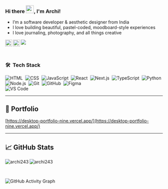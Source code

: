### Hi there <img src="https://media.giphy.com/media/hvRJCLFzcasrR4ia7z/giphy.gif" width="25px">, I'm Archi!

* I’m a software developer & aesthetic designer from India
* I love building beautiful, pastel-coded, moodboard-style experiences
* I love journaling, photography, and all things creative

<a href="https://instagram.com/archi.g28">
  <img align="left" alt="Archi Goyal on Instagram" width="22px" src="https://raw.githubusercontent.com/peterthehan/peterthehan/master/assets/instagram.svg" />
</a>

<a href="https://github.com/archigoyal30">
  <img align="left" alt="Archi's GitHub" width="22px" src="https://raw.githubusercontent.com/peterthehan/peterthehan/master/assets/github.svg" />
</a>

![](https://visitor-badge.glitch.me/badge?page_id=archi243)

<br clear="left"/>

### 🛠 &nbsp;Tech Stack

![HTML](https://img.shields.io/badge/-HTML-05122A?style=flat&logo=HTML5)&nbsp;
![CSS](https://img.shields.io/badge/-CSS-05122A?style=flat&logo=CSS3&logoColor=1572B6)&nbsp;
![JavaScript](https://img.shields.io/badge/-JavaScript-05122A?style=flat&logo=javascript)&nbsp;
![React](https://img.shields.io/badge/-React-05122A?style=flat&logo=react)&nbsp;
![Next.js](https://img.shields.io/badge/-Next.js-05122A?style=flat&logo=next.js)&nbsp;
![TypeScript](https://img.shields.io/badge/-TypeScript-05122A?style=flat&logo=typescript&logoColor=3178c6)&nbsp;
![Python](https://img.shields.io/badge/-Python-05122A?style=flat&logo=python)&nbsp;
<br/>
![Node.js](https://img.shields.io/badge/-Node.js-05122A?style=flat&logo=node.js)&nbsp;
![Git](https://img.shields.io/badge/-Git-05122A?style=flat&logo=git)&nbsp;
![GitHub](https://img.shields.io/badge/-GitHub-05122A?style=flat&logo=github)&nbsp;
![Figma](https://img.shields.io/badge/-Figma-05122A?style=flat&logo=figma)&nbsp;
<br/>
![VS Code](https://img.shields.io/badge/-Visual%20Studio%20Code-05122A?style=flat&logo=visual-studio-code&logoColor=007ACC)

---

## 🌸 Portfolio

[https://desktop-portfolio-nine.vercel.app/](https://desktop-portfolio-nine.vercel.app/)

---

## 📈 GitHub Stats

<p align="left">
  <img align="left" src="https://github-readme-stats.vercel.app/api/top-langs?username=archi243&show_icons=true&locale=en&layout=compact&theme=radical" alt="archi243" />
</p>

<p>
  <img align="center" src="https://github-readme-streak-stats.herokuapp.com/?user=archi243&theme=radical" alt="archi243" />
</p>

<br/>

![GitHub Activity Graph](https://github-readme-activity-graph.cyclic.app/graph?username=archigoyal30&bg_color=000000&color=ff69b4&line=ff69b4&point=ffffff&area=true&hide_border=true)
